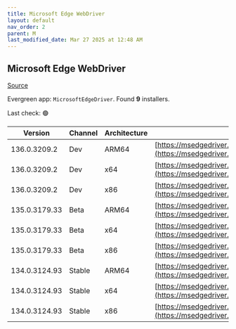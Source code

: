 ```yaml
---
title: Microsoft Edge WebDriver
layout: default
nav_order: 2
parent: M
last_modified_date: Mar 27 2025 at 12:48 AM
---
```


## Microsoft Edge WebDriver

[Source](https://www.microsoft.com/edge)

Evergreen app: `MicrosoftEdgeDriver`. Found **9** installers.

Last check: 🟢

| Version       | Channel | Architecture | URI                                                                                                                                            |
| ------------- | ------- | ------------ | ---------------------------------------------------------------------------------------------------------------------------------------------- |
| 136.0.3209.2  | Dev     | ARM64        | [https://msedgedriver.azureedge.net/136.0.3209.2/edgedriver_arm64.zip](https://msedgedriver.azureedge.net/136.0.3209.2/edgedriver_arm64.zip)   |
| 136.0.3209.2  | Dev     | x64          | [https://msedgedriver.azureedge.net/136.0.3209.2/edgedriver_win64.zip](https://msedgedriver.azureedge.net/136.0.3209.2/edgedriver_win64.zip)   |
| 136.0.3209.2  | Dev     | x86          | [https://msedgedriver.azureedge.net/136.0.3209.2/edgedriver_win32.zip](https://msedgedriver.azureedge.net/136.0.3209.2/edgedriver_win32.zip)   |
| 135.0.3179.33 | Beta    | ARM64        | [https://msedgedriver.azureedge.net/135.0.3179.33/edgedriver_arm64.zip](https://msedgedriver.azureedge.net/135.0.3179.33/edgedriver_arm64.zip) |
| 135.0.3179.33 | Beta    | x64          | [https://msedgedriver.azureedge.net/135.0.3179.33/edgedriver_win64.zip](https://msedgedriver.azureedge.net/135.0.3179.33/edgedriver_win64.zip) |
| 135.0.3179.33 | Beta    | x86          | [https://msedgedriver.azureedge.net/135.0.3179.33/edgedriver_win32.zip](https://msedgedriver.azureedge.net/135.0.3179.33/edgedriver_win32.zip) |
| 134.0.3124.93 | Stable  | ARM64        | [https://msedgedriver.azureedge.net/134.0.3124.93/edgedriver_arm64.zip](https://msedgedriver.azureedge.net/134.0.3124.93/edgedriver_arm64.zip) |
| 134.0.3124.93 | Stable  | x64          | [https://msedgedriver.azureedge.net/134.0.3124.93/edgedriver_win64.zip](https://msedgedriver.azureedge.net/134.0.3124.93/edgedriver_win64.zip) |
| 134.0.3124.93 | Stable  | x86          | [https://msedgedriver.azureedge.net/134.0.3124.93/edgedriver_win32.zip](https://msedgedriver.azureedge.net/134.0.3124.93/edgedriver_win32.zip) |

